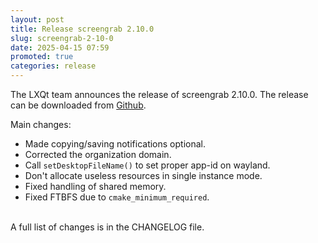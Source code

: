 ```yaml
---
layout: post
title: Release screengrab 2.10.0
slug: screengrab-2-10-0
date: 2025-04-15 07:59
promoted: true
categories: release
---
```

The LXQt team announces the release of screengrab 2.10.0.
The release can be downloaded from [Github](https://github.com/lxqt/screengrab/releases).

Main changes:

 * Made copying/saving notifications optional.
 * Corrected the organization domain.
 * Call `setDesktopFileName()` to set proper app-id on wayland.
 * Don't allocate useless resources in single instance mode.
 * Fixed handling of shared memory.
 * Fixed FTBFS due to `cmake_minimum_required`.


<br/>
A full list of changes is in the CHANGELOG file.
<br/>
